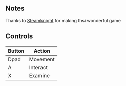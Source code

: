 ## Notes

Thanks to [Steamknight](https://steamknight.itch.io/erebos) for making thsi wonderful game

## Controls

| Button | Action |
|--|--| 
|Dpad|Movement|
|A|Interact|
|X|Examine|



